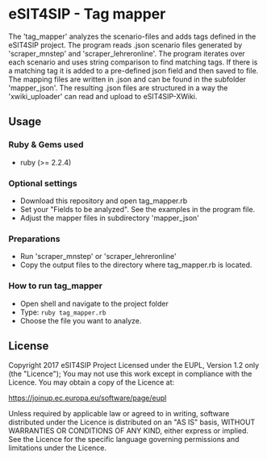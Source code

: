 # eSIT4SIP - Tag mapper
The 'tag_mapper' analyzes the scenario-files and adds tags defined in the eSIT4SIP project. The program reads .json scenario files generated by 'scraper_mnstep' and 'scraper_lehreronline'. The program iterates over each scenario and uses string comparison to find matching tags. If there is a matching tag it is added to a pre-defined json field and then saved to file. The mapping files are written in .json and can be found in the subfolder 'mapper_json'. The resulting .json files are structured in a way the 'xwiki_uploader' can read and upload to eSIT4SIP-XWiki.

## Usage

### Ruby & Gems used

* ruby (>= 2.2.4)

### Optional settings

* Download this repository and open tag_mapper.rb
* Set your "Fields to be analyzed". See the examples in the program file.
* Adjust the mapper files in subdirectory 'mapper_json'

### Preparations

* Run 'scraper_mnstep' or 'scraper_lehreronline'
* Copy the output files to the directory where tag_mapper.rb is located.

### How to run tag_mapper

* Open shell and navigate to the project folder
* Type: ```ruby tag_mapper.rb```
* Choose the file you want to analyze.

## License
Copyright 2017 eSIT4SIP Project
Licensed under the EUPL, Version 1.2 only (the "Licence");
You may not use this work except in compliance with the Licence.
You may obtain a copy of the Licence at:

https://joinup.ec.europa.eu/software/page/eupl

Unless required by applicable law or agreed to in writing, software distributed under the Licence is distributed on an "AS IS" basis, WITHOUT WARRANTIES OR CONDITIONS OF ANY KIND, either express or implied. See the Licence for the specific language governing permissions and limitations under the Licence.